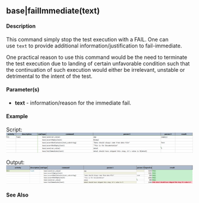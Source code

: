 ## base|failImmediate(text)

#### Description
This command simply stop the test execution with a FAIL.  One can use `text` to provide additional 
information/justification to fail-immediate.

One practical reason to use this command would be the need to terminate the test execution due to 
landing of certain unfavorable condition such that the continuation of such execution would either 
be irrelevant, unstable or detrimental to the intent of the test.

#### Parameter(s)
*   **text** \- information/reason for the immediate fail.

#### Example
Script:
![scipt](image/failImmediate_01.png)

Output:
![output](image/failImmediate_02.png)

#### See Also
